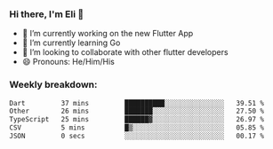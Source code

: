 ### Hi there, I'm Eli 👋
- 🔭 I’m currently working on the new Flutter App
- 🌱 I’m currently learning Go
- 🦄 I’m looking to collaborate with other flutter developers
- 😄 Pronouns: He/Him/His

### Weekly breakdown:
<!--START_SECTION:waka-->

```txt
Dart         37 mins         ██████████░░░░░░░░░░░░░░░   39.51 %
Other        26 mins         ███████░░░░░░░░░░░░░░░░░░   27.50 %
TypeScript   25 mins         ██████▓░░░░░░░░░░░░░░░░░░   26.97 %
CSV          5 mins          █▒░░░░░░░░░░░░░░░░░░░░░░░   05.85 %
JSON         0 secs          ░░░░░░░░░░░░░░░░░░░░░░░░░   00.17 %
```

<!--END_SECTION:waka-->
